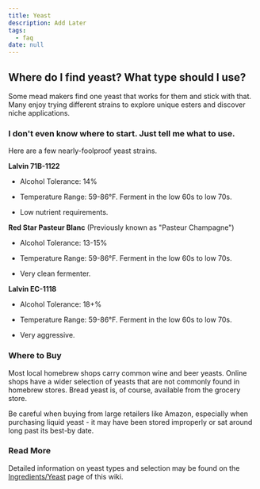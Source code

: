 ```yaml
---
title: Yeast
description: Add Later
tags:
  - faq
date: null
---
```


## Where do I find yeast? What type should I use?

Some mead makers find one yeast that works for them and stick with that. Many enjoy trying different strains to explore
unique esters and discover niche applications.

### I don't even know where to start. Just tell me what to use.

Here are a few nearly-foolproof yeast strains.

**Lalvin 71B-1122**

- Alcohol Tolerance: 14%

- Temperature Range: 59-86°F. Ferment in the low 60s to low 70s.

- Low nutrient requirements.

**Red Star Pasteur Blanc** (Previously known as "Pasteur Champagne")

- Alcohol Tolerance: 13-15%

- Temperature Range: 59-86°F. Ferment in the low 60s to low 70s.

- Very clean fermenter.

**Lalvin EC-1118**

- Alcohol Tolerance: 18+%

- Temperature Range: 59-86°F. Ferment in the low 60s to low 70s.

- Very aggressive.

### Where to Buy

Most local homebrew shops carry common wine and beer yeasts. Online shops have a wider selection of yeasts that are not
commonly found in homebrew stores. Bread yeast is, of course, available from the grocery store.

Be careful when buying from large retailers like Amazon, especially when purchasing liquid yeast - it may have been
stored improperly or sat around long past its best-by date.

### Read More

Detailed information on yeast types and selection may be found on the [Ingredients/Yeast](/ingredients/yeast) page of
this wiki.
